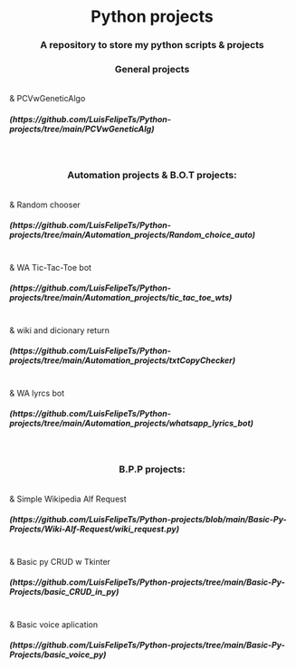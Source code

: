 <h1 align='center'>Python projects</h1>
<h3 align='center'>A repository to store my python scripts & projects</h3>

<h3 align='center'>General projects </h3> <br />
& PCVwGeneticAlgo <h5>(https://github.com/LuisFelipeTs/Python-projects/tree/main/PCVwGeneticAlg)</h5>  <br />

<h3 align='center'>Automation projects &  B.O.T projects:</h3> <br />
& Random chooser <h5>(https://github.com/LuisFelipeTs/Python-projects/tree/main/Automation_projects/Random_choice_auto)</h5>   <br />
& WA Tic-Tac-Toe bot <h5>(https://github.com/LuisFelipeTs/Python-projects/tree/main/Automation_projects/tic_tac_toe_wts)</h5>  <br />
& wiki and dicionary return <h5>(https://github.com/LuisFelipeTs/Python-projects/tree/main/Automation_projects/txtCopyChecker)</h5>   <br />
& WA lyrcs bot <h5>(https://github.com/LuisFelipeTs/Python-projects/tree/main/Automation_projects/whatsapp_lyrics_bot)</h5>  <br />

<h3 align='center'>B.P.P projects: </h3> <br />
& Simple Wikipedia Alf Request <h5>(https://github.com/LuisFelipeTs/Python-projects/blob/main/Basic-Py-Projects/Wiki-Alf-Request/wiki_request.py)</h5> <br />
& Basic py CRUD w Tkinter <h5>(https://github.com/LuisFelipeTs/Python-projects/tree/main/Basic-Py-Projects/basic_CRUD_in_py)</h5> <br />
& Basic voice aplication <h5>(https://github.com/LuisFelipeTs/Python-projects/tree/main/Basic-Py-Projects/basic_voice_py)</h5> <br />


